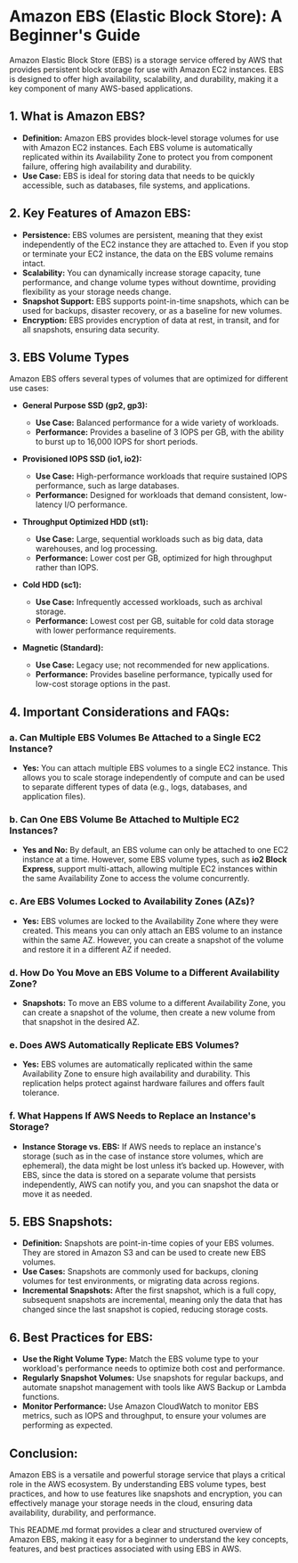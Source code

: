 # Amazon EBS (Elastic Block Store): A Beginner's Guide

Amazon Elastic Block Store (EBS) is a storage service offered by AWS that provides persistent block storage for use with Amazon EC2 instances. EBS is designed to offer high availability, scalability, and durability, making it a key component of many AWS-based applications.

## 1. What is Amazon EBS?
- **Definition:** Amazon EBS provides block-level storage volumes for use with Amazon EC2 instances. Each EBS volume is automatically replicated within its Availability Zone to protect you from component failure, offering high availability and durability.
- **Use Case:** EBS is ideal for storing data that needs to be quickly accessible, such as databases, file systems, and applications.

## 2. Key Features of Amazon EBS:
- **Persistence:** EBS volumes are persistent, meaning that they exist independently of the EC2 instance they are attached to. Even if you stop or terminate your EC2 instance, the data on the EBS volume remains intact.
- **Scalability:** You can dynamically increase storage capacity, tune performance, and change volume types without downtime, providing flexibility as your storage needs change.
- **Snapshot Support:** EBS supports point-in-time snapshots, which can be used for backups, disaster recovery, or as a baseline for new volumes.
- **Encryption:** EBS provides encryption of data at rest, in transit, and for all snapshots, ensuring data security.

## 3. EBS Volume Types
Amazon EBS offers several types of volumes that are optimized for different use cases:

- **General Purpose SSD (gp2, gp3):** 
  - **Use Case:** Balanced performance for a wide variety of workloads.
  - **Performance:** Provides a baseline of 3 IOPS per GB, with the ability to burst up to 16,000 IOPS for short periods.

- **Provisioned IOPS SSD (io1, io2):**
  - **Use Case:** High-performance workloads that require sustained IOPS performance, such as large databases.
  - **Performance:** Designed for workloads that demand consistent, low-latency I/O performance.

- **Throughput Optimized HDD (st1):**
  - **Use Case:** Large, sequential workloads such as big data, data warehouses, and log processing.
  - **Performance:** Lower cost per GB, optimized for high throughput rather than IOPS.

- **Cold HDD (sc1):**
  - **Use Case:** Infrequently accessed workloads, such as archival storage.
  - **Performance:** Lowest cost per GB, suitable for cold data storage with lower performance requirements.

- **Magnetic (Standard):**
  - **Use Case:** Legacy use; not recommended for new applications.
  - **Performance:** Provides baseline performance, typically used for low-cost storage options in the past.

## 4. Important Considerations and FAQs:

### a. Can Multiple EBS Volumes Be Attached to a Single EC2 Instance?
- **Yes:** You can attach multiple EBS volumes to a single EC2 instance. This allows you to scale storage independently of compute and can be used to separate different types of data (e.g., logs, databases, and application files).

### b. Can One EBS Volume Be Attached to Multiple EC2 Instances?
- **Yes and No:** By default, an EBS volume can only be attached to one EC2 instance at a time. However, some EBS volume types, such as **io2 Block Express**, support multi-attach, allowing multiple EC2 instances within the same Availability Zone to access the volume concurrently.

### c. Are EBS Volumes Locked to Availability Zones (AZs)?
- **Yes:** EBS volumes are locked to the Availability Zone where they were created. This means you can only attach an EBS volume to an instance within the same AZ. However, you can create a snapshot of the volume and restore it in a different AZ if needed.

### d. How Do You Move an EBS Volume to a Different Availability Zone?
- **Snapshots:** To move an EBS volume to a different Availability Zone, you can create a snapshot of the volume, then create a new volume from that snapshot in the desired AZ.

### e. Does AWS Automatically Replicate EBS Volumes?
- **Yes:** EBS volumes are automatically replicated within the same Availability Zone to ensure high availability and durability. This replication helps protect against hardware failures and offers fault tolerance.

### f. What Happens If AWS Needs to Replace an Instance's Storage?
- **Instance Storage vs. EBS:** If AWS needs to replace an instance's storage (such as in the case of instance store volumes, which are ephemeral), the data might be lost unless it’s backed up. However, with EBS, since the data is stored on a separate volume that persists independently, AWS can notify you, and you can snapshot the data or move it as needed.

## 5. EBS Snapshots:
- **Definition:** Snapshots are point-in-time copies of your EBS volumes. They are stored in Amazon S3 and can be used to create new EBS volumes.
- **Use Cases:** Snapshots are commonly used for backups, cloning volumes for test environments, or migrating data across regions.
- **Incremental Snapshots:** After the first snapshot, which is a full copy, subsequent snapshots are incremental, meaning only the data that has changed since the last snapshot is copied, reducing storage costs.

## 6. Best Practices for EBS:
- **Use the Right Volume Type:** Match the EBS volume type to your workload's performance needs to optimize both cost and performance.
- **Regularly Snapshot Volumes:** Use snapshots for regular backups, and automate snapshot management with tools like AWS Backup or Lambda functions.
- **Monitor Performance:** Use Amazon CloudWatch to monitor EBS metrics, such as IOPS and throughput, to ensure your volumes are performing as expected.

## Conclusion:
Amazon EBS is a versatile and powerful storage service that plays a critical role in the AWS ecosystem. By understanding EBS volume types, best practices, and how to use features like snapshots and encryption, you can effectively manage your storage needs in the cloud, ensuring data availability, durability, and performance.


This README.md format provides a clear and structured overview of Amazon EBS, making it easy for a beginner to understand the key concepts, features, and best practices associated with using EBS in AWS.
